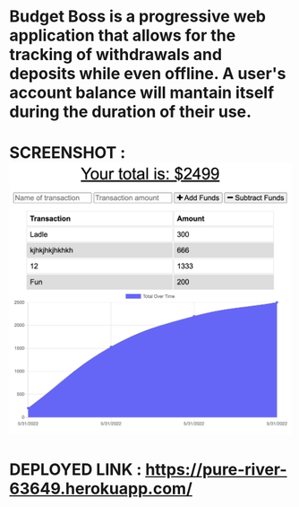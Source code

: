# Budget Boss is a progressive web application that allows for the tracking of withdrawals and deposits while even offline. A user's account balance will mantain itself during the duration of their use.

# SCREENSHOT : ![Image](./images/Budget-Boss.png)

# DEPLOYED LINK : https://pure-river-63649.herokuapp.com/